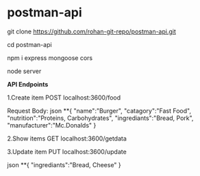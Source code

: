 # postman-api
git clone https://github.com/rohan-git-repo/postman-api.git

cd postman-api

npm i express mongoose cors

node server

**API Endpoints**

1.Create item
POST localhost:3600/food

Request Body:
json
**{
  	"name":"Burger",
    "catagory":"Fast Food",
    "nutrition":"Proteins, Carbohydrates",
    "ingrediants":"Bread, Pork",
    "manufacturer":"Mc.Donalds"
}

2.Show items
GET localhost:3600/getdata

3.Update item
PUT localhost:3600/update

json
**{
    "ingrediants":"Bread, Cheese"
}


